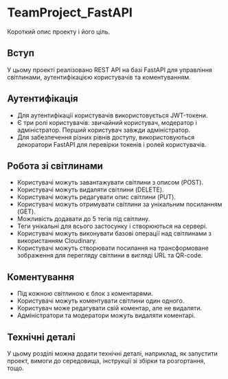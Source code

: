 # TeamProject_FastAPI
Короткий опис проекту і його ціль.

## Вступ

У цьому проекті реалізовано REST API на базі FastAPI для управління світлинами, аутентифікацією користувачів та коментуванням.

## Аутентифікація

- Для аутентифікації користувачів використовується JWT-токени.
- Є три ролі користувачів: звичайний користувач, модератор і адміністратор. Перший користувач завжди адміністратор.
- Для забезпечення різних рівнів доступу, використовуються декоратори FastAPI для перевірки токенів і ролей користувачів.

## Робота зі світлинами

- Користувачі можуть завантажувати світлини з описом (POST).
- Користувачі можуть видаляти світлини (DELETE).
- Користувачі можуть редагувати опис світлини (PUT).
- Користувачі можуть отримувати світлини за унікальним посиланням (GET).
- Можливість додавати до 5 тегів під світлину.
- Теги унікальні для всього застосунку і створюються на сервері.
- Користувачі можуть виконувати базові операції над світлинами з використанням Cloudinary.
- Користувачі можуть створювати посилання на трансформоване зображення для перегляду світлини в вигляді URL та QR-code.

## Коментування

- Під кожною світлиною є блок з коментарями.
- Користувачі можуть коментувати світлини один одного.
- Користувач може редагувати свій коментар, але не видаляти.
- Адміністратори та модератори можуть видаляти коментарі.

## Технічні деталі

У цьому розділі можна додати технічні деталі, наприклад, як запустити проект, вимоги до середовища, інструкції зі збірки та розгортання, тощо.
